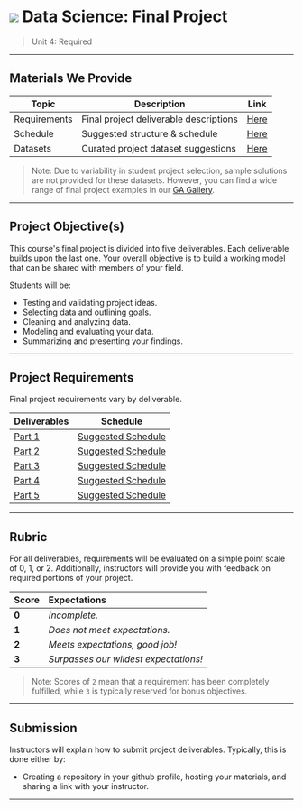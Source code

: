 # ![](https://ga-dash.s3.amazonaws.com/production/assets/logo-9f88ae6c9c3871690e33280fcf557f33.png) Data Science: Final Project

> Unit 4: Required

---

## Materials We Provide

| Topic | Description | Link |
| --- | --- | --- |
| Requirements | Final project deliverable descriptions | [Here](./requirements.md) |
| Schedule | Suggested structure & schedule | [Here](./schedule.md) |
| Datasets | Curated project dataset suggestions  | [Here](./datasets.md) |

> Note: Due to variability in student project selection, sample solutions are not provided for these datasets. However, you can find a wide range of final project examples in our [GA Gallery](https://gallery.generalassemb.ly/DS?metro=).

---

## Project Objective(s)

This course's final project is divided into five deliverables. Each deliverable builds upon the last one. Your overall objective is to build a working model that can be shared with members of your field.

Students will be:
- Testing and validating project ideas.
- Selecting data and outlining goals.
- Cleaning and analyzing data.
- Modeling and evaluating your data.
- Summarizing and presenting your findings.

---

## Project Requirements

Final project requirements vary by deliverable. 

| Deliverables | Schedule |
| --- | --- |
| [Part 1](./requirements.md#pitch)        | [Suggested Schedule](./schedule.md#schedule) |
| [Part 2](./requirements.md#proposal)     | [Suggested Schedule](./schedule.md#schedule)  |
| [Part 3](./requirements.md#eda)          | [Suggested Schedule](./schedule.md#schedule)  |
| [Part 4](./requirements.md#notebook)     | [Suggested Schedule](./schedule.md#schedule)  |
| [Part 5](./requirements.md#presentation) | [Suggested Schedule](./schedule.md#schedule)  |


---

## Rubric

For all deliverables, requirements will be evaluated on a simple point scale of 0, 1, or 2. Additionally, instructors will provide you with feedback on required portions of your project.

Score | Expectations
:--- | :---
**0** | _Incomplete._
**1** | _Does not meet expectations._
**2** | _Meets expectations, good job!_
**3** | _Surpasses our wildest expectations!_

> Note: Scores of `2` mean that a requirement has been completely fulfilled, while `3` is typically reserved for bonus objectives.


---


## Submission

Instructors will explain how to submit project deliverables. Typically, this is done either by:

- Creating a repository in your github profile, hosting your materials, and sharing a link with your instructor.

---
